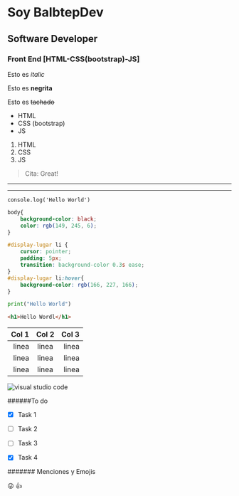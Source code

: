 <!--Titulos h1-->
# Soy BalbtepDev
## Software Developer 
### Front End [HTML-CSS(bootstrap)-JS] 

<!--italic-->
Esto es *italic*
<!--negrita-->
Esto es **negrita**
<!--strikethrough-->
<!--Alt 126-->
Esto es ~~tachado~~
<!--UL-->
* HTML
* CSS (bootstrap)
* JS

1. HTML
2. CSS
3. JS

>Cita: Great!
<!--Separadores-->
---
___

<!--Alt 96-->
`console.log('Hello World')`


```css
body{
    background-color: black;
    color: rgb(149, 245, 6);
}

#display-lugar li {
    cursor: pointer;
    padding: 5px;
    transition: background-color 0.3s ease;
}
#display-lugar li:hover{
    background-color: rgb(166, 227, 166);
}
```

```python
print("Hello World")
```
```html
<h1>Hello Wordl</h1>
```
<!--tabla-->

|Col 1  |Col 2  | Col 3 |
|------:|:-----:|------:|
|linea  |linea  |linea  |
|linea  |linea  |linea  |
|linea  |linea  |linea  |

![visual studio code](https://imgs.search.brave.com/KfYWoj3g6heWRKKDZapmIs3dC4JvLPRlYR9QJ_obxSw/rs:fit:860:0:0:0/g:ce/aHR0cHM6Ly9jZG4u/d29ybGR2ZWN0b3Js/b2dvLmNvbS9sb2dv/cy92aXN1YWwtc3R1/ZGlvLWNvZGUtMS0x/LnN2Zw "vscode logo")

######To do
<!--GITHUB Markdown-->
* [x] Task 1
* [ ] Task 2
* [ ] Task 3
* [x] Task 4


####### Menciones y Emojis
<!--mencionar @nombre.usuario-->

<!--emojis-->
:stuck_out_tongue_winking_eye:
:+1: